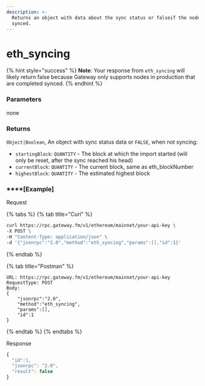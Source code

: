 ```yaml
---
description: >-
  Returns an object with data about the sync status or falseif the node is fully
  synced.
---
```


# eth_syncing

{% hint style="success" %}
**Note**: Your response from `eth_syncing` will likely return false because Gateway only supports nodes in production that are completed synced. 
{% endhint %}

### **Parameters**

none

### **Returns**

`Object|Boolean`, An object with sync status data or `FALSE`, when not syncing:

* `startingBlock`: `QUANTITY` - The block at which the import started (will only be reset, after the sync reached his head)
* `currentBlock`: `QUANTITY` - The current block, same as eth_blockNumber
* `highestBlock`: `QUANTITY` - The estimated highest block

### ****[**Example**]
Request

{% tabs %}
{% tab title="Curl" %}
```bash
curl https://rpc.gateway.fm/v1/ethereum/mainnet/your-api-key \
-X POST \
-H "Content-Type: application/json" \
-d '{"jsonrpc":"2.0","method":"eth_syncing","params":[],"id":1}'
```
{% endtab %}

{% tab title="Postman" %}
```http
URL: https://rpc.gateway.fm/v1/ethereum/mainnet/your-api-key
RequestType: POST
Body: 
{
    "jsonrpc":"2.0",
    "method":"eth_syncing",
    "params":[],
    "id":1
}
```
{% endtab %}
{% endtabs %}

Response

```javascript
{
  "id":1,
  "jsonrpc": "2.0",
  "result": false
}
```
